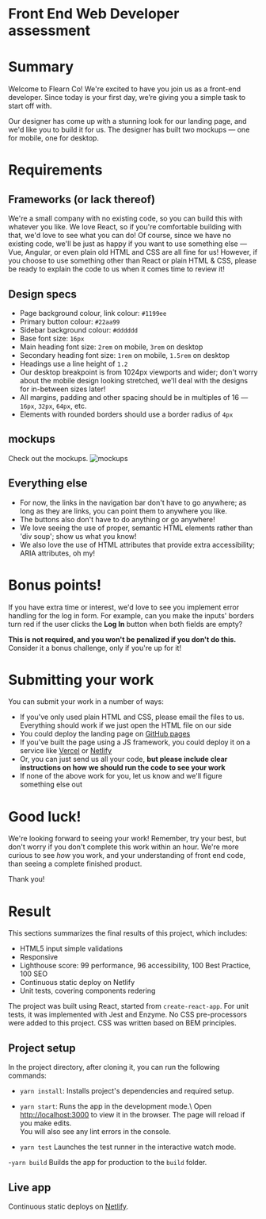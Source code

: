 # Front End Web Developer assessment

# Summary

Welcome to Flearn Co! We're excited to have you join us as a front-end developer.
Since today is your first day, we’re giving you a simple task to start off with.  

Our designer has come up with a stunning look for our landing page, and we'd like you
to build it for us. The designer has built two mockups — one for mobile, one for desktop.

# Requirements

## Frameworks (or lack thereof)
We're a small company with no existing code, so you can build this with whatever you like.
We love React, so if you're comfortable building with that, we'd love to see what you can do!
Of course, since we have no existing code, we'll be just as happy if you want to use something
else — Vue, Angular, or even plain old HTML and CSS are all fine for us! However, if you choose
to use something other than React or plain HTML & CSS, please be ready to explain the code
to us when it comes time to review it!

## Design specs
- Page background colour, link colour: `#1199ee`
- Primary button colour: `#22aa99`
- Sidebar background colour: `#dddddd`
- Base font size: `16px`
- Main heading font size: `2rem` on mobile, `3rem` on desktop
- Secondary heading font size: `1rem` on mobile, `1.5rem` on desktop
- Headings use a line height of `1.2`
- Our desktop breakpoint is from 1024px viewports and wider;
  don't worry about the mobile design looking stretched, we'll deal with the designs
  for in-between sizes later!
- All margins, padding and other spacing should be in multiples of 16 — `16px`, `32px`, `64px`, etc.
- Elements with rounded borders should use a border radius of `4px`

## mockups

Check out the mockups. ![mockups](https://user-images.githubusercontent.com/1713932/92289058-c2fc1800-eed4-11ea-9f08-1a3c91d96c9c.png)

## Everything else
- For now, the links in the navigation bar don't have to go anywhere; as long as they are links,
  you can point them to anywhere you like.
- The buttons also don't have to do anything or go anywhere!
- We love seeing the use of proper, semantic HTML elements rather than 'div soup'; show us
  what you know!
- We also love the use of HTML attributes that provide extra accessibility; ARIA attributes, oh my!

# Bonus points!
If you have extra time or interest, we'd love to see you implement error handling
for the log in form. For example, can you make the inputs' borders turn red if the user
clicks the **Log In** button when both fields are empty?

**This is not required, and you won't be penalized if you don't do this.** Consider it
a bonus challenge, only if you're up for it!

# Submitting your work
You can submit your work in a number of ways:

- If you've only used plain HTML and CSS, please email the files to us. Everything should work
  if we just open the HTML file on our side
- You could deploy the landing page on [GitHub pages](https://pages.github.com/)
- If you've built the page using a JS framework, you could deploy it on a service
  like [Vercel](https://pages.github.com/) or [Netlify](https://www.netlify.com/)
- Or, you can just send us all your code, **but please include clear instructions on how we should run the code to see your work**
- If none of the above work for you, let us know and we'll figure something else out

# Good luck!

We're looking forward to seeing your work! Remember, try your best, but don't worry if you don't complete
this work within an hour. We're more curious to see _how_ you work, and your understanding of front end code,
than seeing a complete finished product.

Thank you!

# Result

This sections summarizes the final results of this project, which includes:
- HTML5 input simple validations
- Responsive
- Lighthouse score: 99 performance, 96 accessibility, 100 Best Practice, 100 SEO
- Continuous static deploy on Netlify
- Unit tests, covering components redering

The project was built using React, started from `create-react-app`. For unit tests, it was implemented with Jest and Enzyme. No CSS pre-processors were added to this project. CSS was written based on BEM principles.

## Project setup

In the project directory, after cloning it, you can run the following commands:

- `yarn install`:
Installs project's dependencies and required setup.

- `yarn start`:
Runs the app in the development mode.\ 
Open [http://localhost:3000](http://localhost:3000) to view it in the browser. The page will reload if you make edits.\
You will also see any lint errors in the console.

- `yarn test`
Launches the test runner in the interactive watch mode.

-`yarn build`
Builds the app for production to the `build` folder.

## Live app

Continuous static deploys on [Netlify](https://flearnco.netlify.app/).